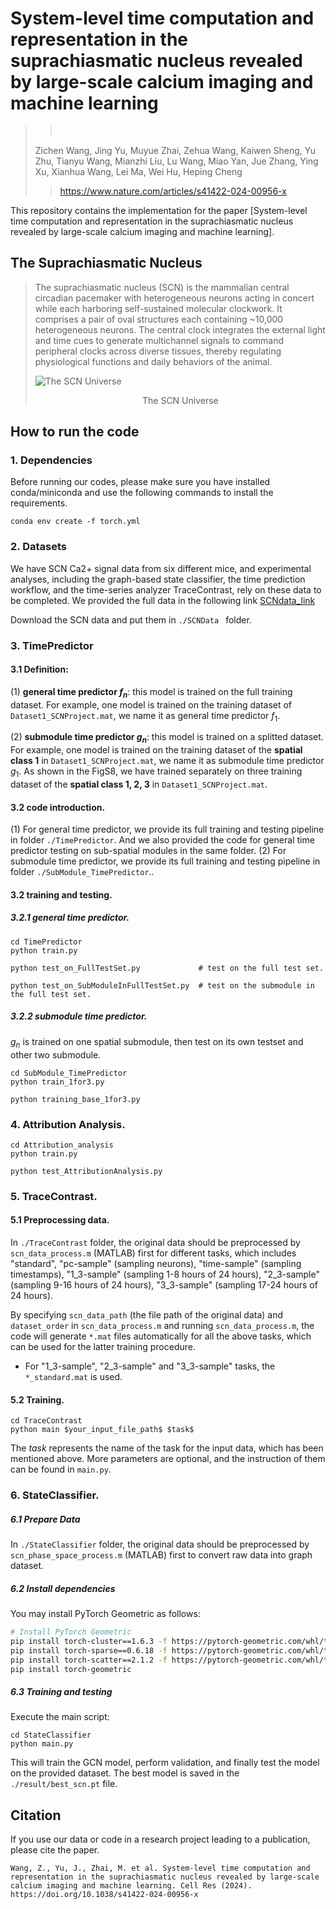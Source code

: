 # System-level time computation and representation in the suprachiasmatic nucleus revealed by large-scale calcium imaging and machine learning

> >  <br>
> Zichen Wang, Jing Yu, Muyue Zhai, Zehua Wang, Kaiwen Sheng, Yu Zhu, Tianyu Wang, Mianzhi Liu, Lu Wang, Miao Yan, Jue Zhang, Ying Xu, Xianhua Wang, Lei Ma, Wei Hu, Heping Cheng <br>
> > <https://www.nature.com/articles/s41422-024-00956-x> <br>

This repository contains the implementation for the paper [System-level time computation and representation in the suprachiasmatic nucleus revealed by large-scale calcium imaging and machine learning]. 

## The Suprachiasmatic Nucleus

> The suprachiasmatic nucleus (SCN) is the mammalian central circadian pacemaker with heterogeneous neurons acting in concert while each harboring self-sustained molecular clockwork. It comprises a pair of oval structures each containing ~10,000 heterogeneous neurons. The central clock integrates the external light and time cues to generate multichannel signals to command peripheral clocks across diverse tissues, thereby regulating physiological functions and daily behaviors of the animal.
> >
> ![The SCN Universe](The%20SCN%20Universe.jpg)
> <center>The SCN Universe</center>

## How to run the code
### 1. Dependencies
Before running our codes, please make sure you have installed conda/miniconda and use the following commands to install the requirements.
```shell script
conda env create -f torch.yml
``` 

### 2. Datasets
We have SCN Ca2+ signal data from six different mice, and experimental analyses, including the graph-based state classifier, the time prediction workflow, and the time-series analyzer TraceContrast, rely on these data to be completed. We provided the full data in the following link 
[SCNdata_link](https://pkueducn-my.sharepoint.com/:f:/g/personal/wangzichen_pkueducn_onmicrosoft_com/ElZ-3W0GFl9Hrs0Kh_i2_70B7F5ReKX9hZxlUl837WON8A?e=9kM5cR)

Download the SCN data and put them in ```./SCNData ``` folder.

### 3. TimePredictor
#### 3.1 Definition:
(1) **general time predictor $f_{n}$**: this model is trained on the full training dataset. For example, one model is trained on the training dataset of ```Dataset1_SCNProject.mat```, we name it as general time predictor $f_{1}$.

(2) **submodule time predictor $g_{n}$**: this model is trained on a splitted dataset. For example, one model is trained on the training dataset of the **spatial class 1** in ```Dataset1_SCNProject.mat```, we name it as submodule time predictor $g_{1}$. As shown in the FigS8, we have trained separately on three training dataset of the **spatial class 1, 2, 3** in ```Dataset1_SCNProject.mat```.

#### 3.2 code introduction.
(1) For general time predictor, we provide its full training and testing pipeline in folder ```./TimePredictor```. And we also provided the code for general time predictor testing on sub-spatial modules in the same folder. 
(2) For submodule time predictor, we provide its full training and testing pipeline in folder ```./SubModule_TimePredictor```..

#### 3.2 training and testing.
##### 3.2.1 general time predictor.
```
cd TimePredictor
python train.py

python test_on_FullTestSet.py             # test on the full test set.

python test_on_SubModuleInFullTestSet.py  # test on the submodule in the full test set.
```

##### 3.2.2 submodule time predictor.
$g_{n}$ is trained on one spatial submodule, then test on its own testset and other two submodule.
```
cd SubModule_TimePredictor
python train_1for3.py

python training_base_1for3.py  
```

### 4. Attribution Analysis.

```
cd Attribution_analysis
python train.py

python test_AttributionAnalysis.py
```


### 5. TraceContrast.

#### 5.1 Preprocessing data.

In ```./TraceContrast``` folder, the original data should be preprocessed by ```scn_data_process.m``` (MATLAB) first for different tasks, which includes "standard", "pc-sample" (sampling neurons), "time-sample" (sampling timestamps), "1_3-sample" (sampling 1-8 hours of 24 hours), "2_3-sample" (sampling 9-16 hours of 24 hours), "3_3-sample" (sampling 17-24 hours of 24 hours).

By specifying ```scn_data_path``` (the file path of the original data) and ```dataset_order``` in ```scn_data_process.m``` and running ```scn_data_process.m```, the code will generate ```*.mat``` files automatically for all the above tasks, which can be used for the latter training procedure.

- For "1_3-sample", "2_3-sample" and "3_3-sample" tasks, the ```*_standard.mat``` is used.


#### 5.2 Training.

```
cd TraceContrast
python main $your_input_file_path$ $task$
```

The $task$ represents the name of the task for the input data, which has been mentioned above. More parameters are optional, and the instruction of them can be found in ```main.py```.


### 6. StateClassifier.

##### 6.1 Prepare Data

In ```./StateClassifier``` folder, the original data should be preprocessed by ```scn_phase_space_process.m``` (MATLAB) first to convert raw data into graph dataset.

##### 6.2 Install dependencies

You may install PyTorch Geometric as follows:

```bash
# Install PyTorch Geometric
pip install torch-cluster==1.6.3 -f https://pytorch-geometric.com/whl/torch-2.1.0+cu118.html
pip install torch-sparse==0.6.18 -f https://pytorch-geometric.com/whl/torch-2.1.0+cu118.html
pip install torch-scatter==2.1.2 -f https://pytorch-geometric.com/whl/torch-2.1.0+cu118.html
pip install torch-geometric
```

##### 6.3 Training and testing

Execute the main script:

```
cd StateClassifier
python main.py
```

This will train the GCN model, perform validation, and finally test the model on the provided dataset. The best model is saved in the `./result/best_scn.pt` file.

## Citation
If you use our data or code in a research project leading to a publication, please cite the paper.

```
Wang, Z., Yu, J., Zhai, M. et al. System-level time computation and representation in the suprachiasmatic nucleus revealed by large-scale calcium imaging and machine learning. Cell Res (2024). https://doi.org/10.1038/s41422-024-00956-x
```